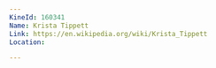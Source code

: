 ```yaml
---
KineId: 160341
Name: Krista Tippett
Link: https://en.wikipedia.org/wiki/Krista_Tippett
Location: 

---
```

